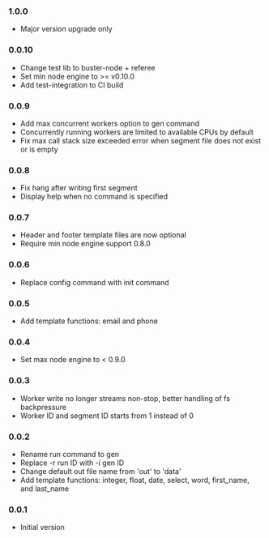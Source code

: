 ### 1.0.0
* Major version upgrade only

### 0.0.10
* Change test lib to buster-node + referee
* Set min node engine to >= v0.10.0
* Add test-integration to CI build

### 0.0.9
* Add max concurrent workers option to gen command
* Concurrently running workers are limited to available CPUs by default
* Fix max call stack size exceeded error when segment file does not exist or is empty

### 0.0.8
* Fix hang after writing first segment
* Display help when no command is specified

### 0.0.7
* Header and footer template files are now optional
* Require min node engine support 0.8.0

### 0.0.6
* Replace config command with init command

### 0.0.5
* Add template functions: email and phone

### 0.0.4
* Set max node engine to < 0.9.0

### 0.0.3
* Worker write no longer streams non-stop, better handling of fs backpressure
* Worker ID and segment ID starts from 1 instead of 0

### 0.0.2
* Rename run command to gen
* Replace -r run ID with -i gen ID
* Change default out file name from 'out' to 'data'
* Add template functions: integer, float, date, select, word, first_name, and last_name

### 0.0.1
* Initial version 
